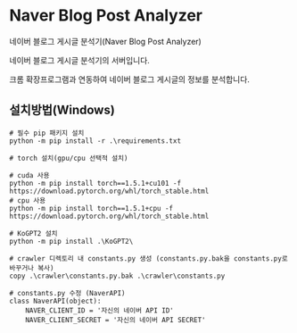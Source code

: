 # Naver Blog Post Analyzer
네이버 블로그 게시글 분석기(Naver Blog Post Analyzer)

네이버 블로그 게시글 분석기의 서버입니다.

크롬 확장프로그램과 연동하여 네이버 블로그 게시글의 정보를 분석합니다.


## 설치방법(Windows)
```
# 필수 pip 패키지 설치
python -m pip install -r .\requirements.txt

# torch 설치(gpu/cpu 선택적 설치)

# cuda 사용
python -m pip install torch==1.5.1+cu101 -f https://download.pytorch.org/whl/torch_stable.html
# cpu 사용
python -m pip install torch==1.5.1+cpu -f https://download.pytorch.org/whl/torch_stable.html

# KoGPT2 설치
python -m pip install .\KoGPT2\

# crawler 디렉토리 내 constants.py 생성 (constants.py.bak을 constants.py로 바꾸거나 복사)
copy .\crawler\constants.py.bak .\crawler\constants.py

# constants.py 수정 (NaverAPI)
class NaverAPI(object):
    NAVER_CLIENT_ID = '자신의 네이버 API ID'
    NAVER_CLIENT_SECRET = '자신의 네이버 API SECRET'
```